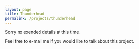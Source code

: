 ```yaml
---
layout: page
title: Thunderhead
permalink: /projects/thunderhead
---
```


Sorry no exended details at this time.

Feel free to e-mail me if you would like to talk about this project.